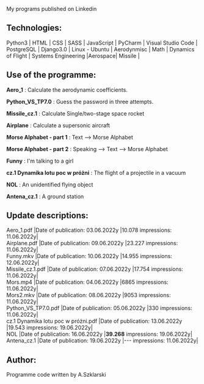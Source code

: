 <p> My programs published on Linkedin </p>

## Technologies:
<p>Python3 | HTML | CSS | SASS | JavaScript | PyCharm | Visual Studio Code | PostgreSQL | Django3.0 | Linux - Ubuntu |
   Aerodynmisc | Math | Dynamics of Flight | Systems Engineering |Aerospace| Missile |</p>

## Use of the programme:
<p><strong>Aero_1</strong>					: Calculate the aerodynamic coefficients.</p>
<p><strong>Python_VS_TP7.0</strong>				: Guess the password in three attempts. </p>
<p><strong>Missile_cz.1</strong>				: Calculate Single/two-stage space rocket</p>
<p><strong>Airplane</strong>					: Calculate a supersonic aircraft</p>
<p><strong>Morse Alphabet - part 1</strong>			: Text --> Morse Alphabet</p>
<p><strong>Morse Alphabet - part 2</strong>			: Speaking --> Text --> Morse Alphabet</p>
<p><strong>Funny</strong>					: I'm talking to a girl</p>
<p><strong>cz.1 Dynamika lotu poc w próżni</strong>		: The flight of a projectile in a vacuum</p>
<p><strong>NOL</strong>						: An unidentified flying object</p>
<p><strong>Antena_cz.1</strong>					: A ground station</p>


## Update descriptions:
Aero_1.pdf		|Date of publication: 03.06.2022y |10.078 impressions: 11.06.2022y|<br>
Airplane.pdf		|Date of publication: 09.06.2022y |23.227 impressions: 11.06.2022y|<br>
Funny.mkv		|Date of publication: 10.06.2022y |14.955 impressions: 12.06.2022y|<br>
Missile_cz.1.pdf	|Date of publication: 07.06.2022y |17.754 impressions: 11.06.2022y|<br>
Mors.mp4		|Date of publication: 04.06.2022y |6865   impressions: 11.06.2022y|<br>
Mors2.mkv		|Date of publication: 08.06.2022y |9053   impressions: 11.06.2022y|<br>
Python_VS_TP7.0.pdf	|Date of publication: 05.06.2022y |330    impressions: 11.06.2022y|<br>
cz.1 Dynamika lotu poc w próżni.pdf	|Date of publication: 13.06.2022y |19.543    impressions: 19.06.2022y|<br>
NOL			|Date of publication: 16.06.2022y |<strong>39.268</strong>    impressions: 19.06.2022y|<br>
Antena_cz.1		|Date of publication: 19.06.2022y |---    impressions: 11.06.2022y|<br>

## Author:
Programme code written by A.Szklarski  
